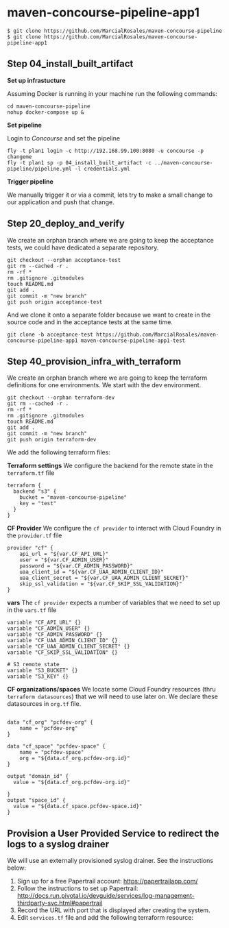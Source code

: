 # maven-concourse-pipeline-app1


```
$ git clone https://github.com/MarcialRosales/maven-concourse-pipeline
$ git clone https://github.com/MarcialRosales/maven-concourse-pipeline-app1
```


## Step 04_install_built_artifact

**Set up infrastucture**

Assuming Docker is running in your machine run the following commands:

```
cd maven-concourse-pipeline
nohup docker-compose up &
```

**Set pipeline**

Login to *Concourse* and set the pipeline
```
fly -t plan1 login -c http://192.168.99.100:8080 -u concourse -p changeme
fly -t plan1 sp -p 04_install_built_artifact -c ../maven-concourse-pipeline/pipeline.yml -l credentials.yml
```

**Trigger pipeline**

We manually trigger it or via a commit, lets try to make a small change to our application and push that change.

## Step 20_deploy_and_verify

We create an orphan branch where we are going to keep the acceptance tests, we could have dedicated a separate repository.
```
git checkout --orphan acceptance-test
git rm --cached -r .
rm -rf *
rm .gitignore .gitmodules
touch README.md
git add .
git commit -m "new branch"
git push origin acceptance-test
```

And we clone it onto a separate folder because we want to create in the source code and in the acceptance tests at the same time.

```
git clone -b acceptance-test https://github.com/MarcialRosales/maven-concourse-pipeline-app1 maven-concourse-pipeline-app1-test
```

## Step 40_provision_infra_with_terraform

We create an orphan branch where we are going to keep the terraform definitions for one environments. We start with the dev environment.

```
git checkout --orphan terraform-dev
git rm --cached -r .
rm -rf *
rm .gitignore .gitmodules
touch README.md
git add .
git commit -m "new branch"
git push origin terraform-dev
```

We add the following terraform files:

**Terraform settings** We configure the backend for the remote state in the `terraform.tf` file
```
terraform {
  backend "s3" {
    bucket = "maven-concourse-pipeline"
    key = "test"
  }
}
```

**CF Provider** We configure the `cf provider` to interact with Cloud Foundry in the `provider.tf` file
```
provider "cf" {
    api_url = "${var.CF_API_URL}"
    user = "${var.CF_ADMIN_USER}"
    password = "${var.CF_ADMIN_PASSWORD}"
    uaa_client_id = "${var.CF_UAA_ADMIN_CLIENT_ID}"
    uaa_client_secret = "${var.CF_UAA_ADMIN_CLIENT_SECRET}"
    skip_ssl_validation = "${var.CF_SKIP_SSL_VALIDATION}"
}
```

**vars** The `cf provider` expects a number of variables that we need to set up in the `vars.tf` file
```
variable "CF_API_URL" {}
variable "CF_ADMIN_USER" {}
variable "CF_ADMIN_PASSWORD" {}
variable "CF_UAA_ADMIN_CLIENT_ID" {}
variable "CF_UAA_ADMIN_CLIENT_SECRET" {}
variable "CF_SKIP_SSL_VALIDATION" {}

# S3 remote state
variable "S3_BUCKET" {}
variable "S3_KEY" {}
```
**CF organizations/spaces** We locate some Cloud Foundry resources (thru `terraform datasources`) that we will need to use later on. We declare these datasources in `org.tf` file.
```

data "cf_org" "pcfdev-org" {
    name = "pcfdev-org"
}

data "cf_space" "pcfdev-space" {
    name = "pcfdev-space"
    org = "${data.cf_org.pcfdev-org.id}"
}

output "domain_id" {
  value = "${data.cf_org.pcfdev-org.id}"

}
output "space_id" {
  value = "${data.cf_space.pcfdev-space.id}"
}

```

## Provision a User Provided Service to redirect the logs to a syslog drainer

We will use an externally provisioned syslog drainer. See the instructions below:

1. Sign up for a free Papertrail account: https://papertrailapp.com/
2. Follow the instructions to set up Papertrail: http://docs.run.pivotal.io/devguide/services/log-management-thirdparty-svc.html#papertrail
3. Record the URL with port that is displayed after creating the system.
4. Edit `services.tf` file and add the following terraform resource:
